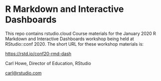 # R Markdown and Interactive Dashboards

This repo contains rstudio.cloud Course materials for the January 2020 R Markdown and Interactive Dashboards workshop being held at RStudio::conf 2020. The short URL for these workshop materials is:

<https://rstd.io/conf20-rmd-dash>

Carl Howe, Director of Education, RStudio

carl@rstudio.com

